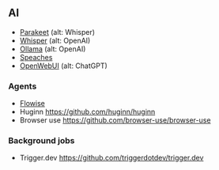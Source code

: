 ## AI
- [Parakeet](./parakeet/README.md) (alt: Whisper)
- [Whisper](./whisper/README.md) (alt: OpenAI)
- [Ollama](./ollama/README.md) (alt: OpenAI)
- [Speaches](./speaches/README.md)
- [OpenWebUI](./openWebUI/README.md) (alt: ChatGPT)

### Agents
- [Flowise](./flowise/README.md)
- Huginn https://github.com/huginn/huginn
- Browser use https://github.com/browser-use/browser-use

### Background jobs
- Trigger.dev https://github.com/triggerdotdev/trigger.dev
